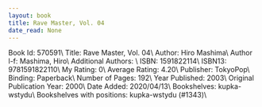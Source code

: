 ```yaml
---
layout: book
title: Rave Master, Vol. 04
date_read: None
---
```


Book Id: 570591\ 
Title: Rave Master, Vol. 04\ 
Author: Hiro Mashima\ 
Author l-f: Mashima, Hiro\ 
Additional Authors: \ 
ISBN: 1591822114\ 
ISBN13: 9781591822110\ 
My Rating: 0\ 
Average Rating: 4.20\ 
Publisher: TokyoPop\ 
Binding: Paperback\ 
Number of Pages: 192\ 
Year Published: 2003\ 
Original Publication Year: 2000\ 
Date Added: 2020/04/13\ 
Bookshelves: kupka-wstydu\ 
Bookshelves with positions: kupka-wstydu (#1343)\ 

